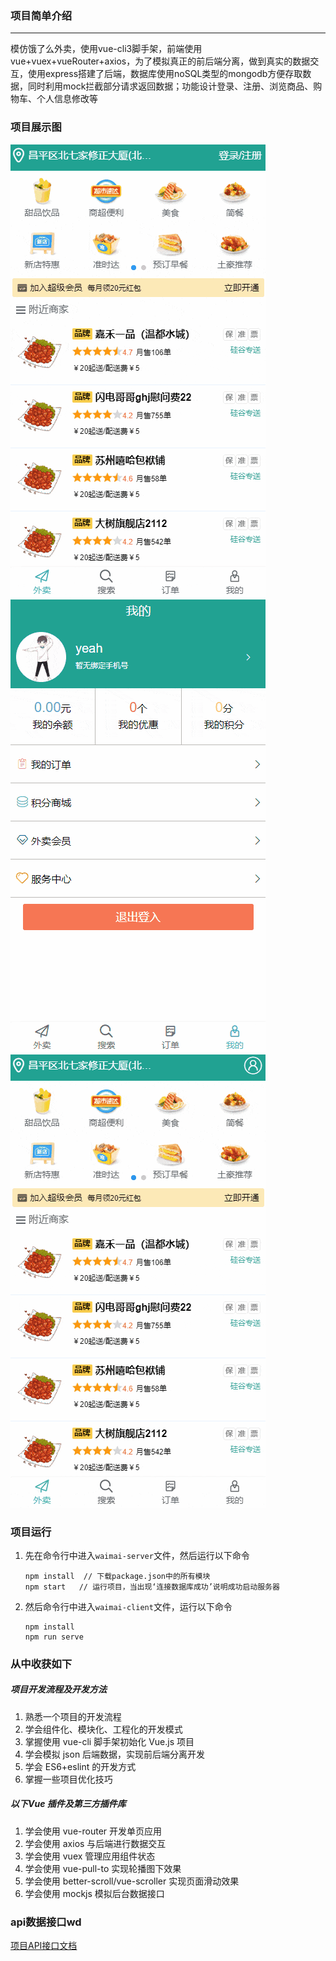 ### 项目简单介绍

---

模仿饿了么外卖，使用vue-cli3脚手架，前端使用vue+vuex+vueRouter+axios，为了模拟真正的前后端分离，做到真实的数据交互，使用express搭建了后端，数据库使用noSQL类型的mongodb方便存取数据，同时利用mock拦截部分请求返回数据；功能设计登录、注册、浏览商品、购物车、个人信息修改等 

### 项目展示图

<img src='./image/登录.gif'/> <img src='./image/修改个人信息.gif'/> <img src='./image/商品浏览1.gif'/>

### 项目运行

1. 先在命令行中进入`waimai-server`文件，然后运行以下命令

   ```node
   npm install  // 下载package.json中的所有模块
   npm start   // 运行项目，当出现‘连接数据库成功’说明成功启动服务器
   ```

2. 然后命令行中进入`waimai-client`文件，运行以下命令

   ```node
   npm install
   npm run serve
   ```

### 从中收获如下

##### 项目开发流程及开发方法 

1. 熟悉一个项目的开发流程
2. 学会组件化、模块化、工程化的开发模式 
3. 掌握使用 vue-cli 脚手架初始化 Vue.js 项目
4. 学会模拟 json 后端数据，实现前后端分离开发 
5. 学会 ES6+eslint 的开发方式 
6. 掌握一些项目优化技巧 

##### 以下Vue 插件及第三方插件库

1. 学会使用 vue-router 开发单页应用 
2. 学会使用 axios 与后端进行数据交互
3. 学会使用 vuex 管理应用组件状态
4. 学会使用 vue-pull-to 实现轮播图下效果
5. 学会使用 better-scroll/vue-scroller 实现页面滑动效果
6. 学会使用 mockjs 模拟后台数据接口  

### api数据接口wd

[项目API接口文档](https://github.com/code-dream/jiandan-waimai/blob/master/waimai-server/API.md)
